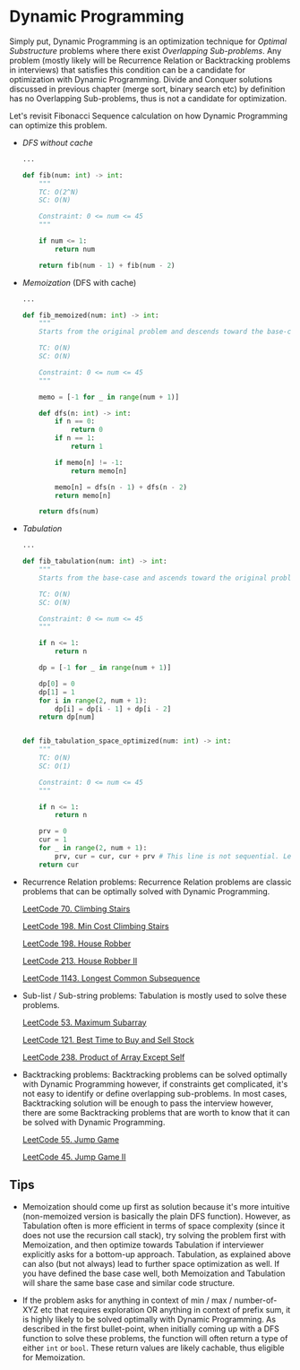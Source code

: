 # Dynamic Programming

Simply put, Dynamic Programming is an optimization technique for _Optimal Substructure_ problems where there exist _Overlapping Sub-problems_.
Any problem (mostly likely will be Recurrence Relation or Backtracking problems in interviews) that satisfies this condition can be a candidate for optimization with Dynamic Programming.
Divide and Conquer solutions discussed in previous chapter (merge sort, binary search etc) by definition has no Overlapping Sub-problems, thus is not a candidate for optimization.

Let's revisit Fibonacci Sequence calculation on how Dynamic Programming can optimize this problem.

- _DFS without cache_

    ```python
    ...
    
    def fib(num: int) -> int:
        """
        TC: O(2^N)
        SC: O(N)
    
        Constraint: 0 <= num <= 45
        """
    
        if num <= 1:
            return num
    
        return fib(num - 1) + fib(num - 2)
    ```

- _Memoization_ (DFS with cache)

    ```python
    ...

    def fib_memoized(num: int) -> int:
        """
        Starts from the original problem and descends toward the base-case (hence top-down approach)

        TC: O(N)
        SC: O(N)

        Constraint: 0 <= num <= 45
        """

        memo = [-1 for _ in range(num + 1)]

        def dfs(n: int) -> int:
            if n == 0:
                return 0
            if n == 1:
                return 1

            if memo[n] != -1:
                return memo[n]
  
            memo[n] = dfs(n - 1) + dfs(n - 2)
            return memo[n]

        return dfs(num)
    ```

- _Tabulation_

    ```python
    ...
  
    def fib_tabulation(num: int) -> int:
        """
        Starts from the base-case and ascends toward the original problem (hence bottom-up approach)

        TC: O(N)
        SC: O(N)

        Constraint: 0 <= num <= 45
        """

        if n <= 1:
            return n

        dp = [-1 for _ in range(num + 1)]
  
        dp[0] = 0
        dp[1] = 1
        for i in range(2, num + 1):
            dp[i] = dp[i - 1] + dp[i - 2]
        return dp[num]


    def fib_tabulation_space_optimized(num: int) -> int:
        """
        TC: O(N)
        SC: O(1)

        Constraint: 0 <= num <= 45
        """

        if n <= 1:
            return n

        prv = 0
        cur = 1
        for _ in range(2, num + 1):
            prv, cur = cur, cur + prv # This line is not sequential. Left-side 'prv' and right-side 'prv' is same value
        return cur
    ```

- Recurrence Relation problems:
  Recurrence Relation problems are classic problems that can be optimally solved with Dynamic Programming.

    [LeetCode 70. Climbing Stairs](https://leetcode.com/problems/climbing-stairs)

    [LeetCode 198. Min Cost Climbing Stairs](https://leetcode.com/problems/min-cost-climbing-stairs)
                    
    [LeetCode 198. House Robber](https://leetcode.com/problems/house-robber)
    
    [LeetCode 213. House Robber II](https://leetcode.com/problems/house-robber-ii)

    [LeetCode 1143. Longest Common Subsequence](https://leetcode.com/problems/longest-common-subsequence)

- Sub-list / Sub-string problems:
  Tabulation is mostly used to solve these problems.

    [LeetCode 53. Maximum Subarray](https://leetcode.com/problems/maximum-subarray)
    
    [LeetCode 121. Best Time to Buy and Sell Stock](https://leetcode.com/problems/best-time-to-buy-and-sell-stock)
    
    [LeetCode 238. Product of Array Except Self](https://leetcode.com/problems/product-of-array-except-self)

- Backtracking problems:
  Backtracking problems can be solved optimally with Dynamic Programming however, if constraints get complicated, it's not easy to identify or define overlapping sub-problems.
  In most cases, Backtracking solution will be enough to pass the interview however, there are some Backtracking problems that are worth to know that it can be solved with Dynamic Programming.
  
    [LeetCode 55. Jump Game](https://leetcode.com/problems/jump-game)

    [LeetCode 45. Jump Game II](https://leetcode.com/problems/jump-game-ii)

## Tips

- Memoization should come up first as solution because it's more intuitive (non-memoized version is basically the plain DFS function).
However, as Tabulation often is more efficient in terms of space complexity (since it does not use the recursion call stack), try solving the problem first with Memoization, and then optimize towards Tabulation if interviewer explicitly asks for a bottom-up approach.
Tabulation, as explained above can also (but not always) lead to further space optimization as well.
If you have defined the base case well, both Memoization and Tabulation will share the same base case and similar code structure.

- If the problem asks for anything in context of min / max / number-of-XYZ etc that requires exploration OR anything in context of prefix sum, it is highly likely to be solved optimally with Dynamic Programming.
As described in the first bullet-point, when initially coming up with a DFS function to solve these problems, the function will often return a type of either `int` or `bool`.
These return values are likely cachable, thus eligible for Memoization.
